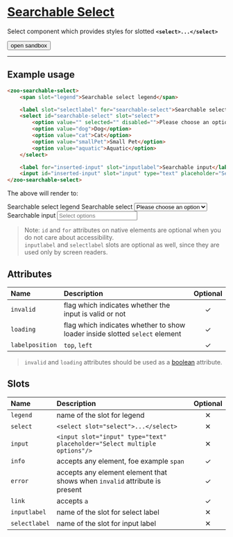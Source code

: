 # [Searchable Select](#searchable-select)

Select component which provides styles for slotted **`<select>...</select>`**

<zoo-button class="sandbox-btn">
	<button type="button" onclick="openSandbox('zoo-select')">open sandbox</button>
</zoo-button>
<template id="zoo-select-template">
	<form>
		<fieldset>
			<legend>Attributes, CSS Custom Properties and slots</legend>
			<zoo-checkbox highlighted>
				<input id="zoo-invalid-select-checkbox-id" slot="checkbox" type="checkbox" data-type="attr" data-attrname="invalid" data-attrboolean="true"/>
				<label for="zoo-invalid-select-checkbox-id" slot="label">Invalid</label>
			</zoo-checkbox>
			<zoo-checkbox highlighted>
				<input id="zoo-loading-select-checkbox-id" slot="checkbox" type="checkbox" data-type="attr" data-attrname="loading" data-attrboolean="true"/>
				<label for="zoo-loading-select-checkbox-id" slot="label">Loading</label>
			</zoo-checkbox>
			<zoo-input>
				<label slot="label">--primary-light CSS Custom Property</label>
				<input slot="input" type="color" data-type="css" data-cssname="--primary-light">
			</zoo-input>
			<zoo-input>
				<label slot="label">--primary-mid CSS Custom Property</label>
				<input slot="input" type="color" data-type="css" data-cssname="--primary-mid">
			</zoo-input>
			<zoo-input>
				<label slot="label">--warning-dark CSS Custom Property</label>
				<input slot="input" type="color" data-type="css" data-cssname="--warning-dark">
			</zoo-input>
			<zoo-input>
				<label slot="label">--warning-mid CSS Custom Property</label>
				<input slot="input" type="color" data-type="css" data-cssname="--warning-mid">
			</zoo-input>
			<zoo-input>
				<label slot="label">Label slot</label>
				<textarea slot="input" data-type="slot" data-slotname="legend"><label slot="legend">Label</label></textarea>
			</zoo-input>
			<zoo-input>
				<label slot="label">Info slot</label>
				<textarea slot="input" data-type="slot" data-slotname="info"><span slot="info">Info</span></textarea>
			</zoo-input>
			<zoo-input>
				<label slot="label">Error slot</label>
				<textarea slot="input" data-type="slot" data-slotname="error"><span slot="error">Error</span></textarea>
			</zoo-input>
			<zoo-input>
				<label slot="label">Link slot</label>
				<textarea slot="input" data-type="slot" data-slotname="link"><a slot="link" href="https://zooplus.github.io/zoo-web-components/" target="about:blank">Forgotten your password?</a></textarea>
			</zoo-input>
		</fieldset>
		<h3>Rendered output</h3>
		<output>
<zoo-searchable-select>
	<label slot="legend">Label</label>
	<select slot="select">
		<option value="value1">Dog</option>
		<option value="value2">Cat</option>
		<option value="value3">Small Pet</option>
		<option value="value4">Aquatic</option>
	</select>
	<a slot="link" href="https://zooplus.github.io/zoo-web-components/" target="about:blank">Forgotten your password?</a>
	<input slot="input" type="text" placeholder="Select options"/>
	<span slot="info">Info</span>
	<span slot="error">Error</span>
</zoo-searchable-select>
		</output>
		<h3>HTML code</h3>
		<pre class=" language-html"><code></code></pre>
	</form>
</template>

***

## Example usage

```HTML
<zoo-searchable-select>
	<span slot="legend">Searchable select legend</span>

	<label slot="selectlabel" for="searchable-select">Searchable select</label>
	<select id="searchable-select" slot="select">
		<option value="" selected="" disabled="">Please choose an option</option>
		<option value="dog">Dog</option>
		<option value="cat">Cat</option>
		<option value="smallPet">Small Pet</option>
		<option value="aquatic">Aquatic</option>
	</select>

	<label for="inserted-input" slot="inputlabel">Searchable input</label>
	<input id="inserted-input" slot="input" type="text" placeholder="Select options"/>
</zoo-searchable-select>
```

The above will render to:

<zoo-searchable-select>
	<span slot="legend">Searchable select legend</span>
	<label slot="selectlabel" for="some-searchable-select-id">Searchable select</label>
	<select id="some-searchable-select-id" slot="select">
		<option value="" selected="" disabled="">Please choose an option</option>
		<option value="dog">Dog</option>
		<option value="cat">Cat</option>
		<option value="smallPet">Small Pet</option>
		<option value="aquatic">Aquatic</option>
	</select>
	<label for="inserted-input" slot="inputlabel">Searchable input</label>
	<input id="inserted-input" slot="input" type="text" placeholder="Select options"/>
</zoo-searchable-select>

> Note: `id` and `for` attributes on native elements are optional when you do not care about accessibility.  
> `inputlabel` and `selectlabel` slots are optional as well, since they are used only by screen readers.

## Attributes

| **Name**        | **Description**                                                             | **Optional** |
| :-------------- | :-------------------------------------------------------------------------- | :----------: |
| `invalid`       | flag which indicates whether the input is valid or not                      |   &#10003;   |
| `loading`       | flag which indicates whether to show loader inside slotted `select` element |   &#10003;   |
| `labelposition` | `top`, `left`                                                               |   &#10003;   |

> `invalid` and `loading` attributes should be used as a [boolean](https://developer.mozilla.org/en-US/docs/Web/HTML/Attributes#Boolean_Attributes) attribute.

## Slots

| **Name**      | **Description**                                                            | **Optional** |
| :------------ | :------------------------------------------------------------------------- | :----------: |
| `legend`      | name of the slot for legend                                                |   &#10005;   |
| `select`      | `<select slot="select">...</select>`                                       |   &#10005;   |
| `input`       | `<input slot="input" type="text" placeholder="Select multiple options"/>`  |   &#10005;   |
| `info`        | accepts any element, foe example `span`                                    |   &#10003;   |
| `error`       | accepts any element element that shows when `invalid` attribute is present |   &#10003;   |
| `link`        | accepts `a`                                                                |   &#10003;   |
| `inputlabel`  | name of the slot for select label                                          |   &#10005;   |
| `selectlabel` | name of the slot for input label                                           |   &#10005;   |
